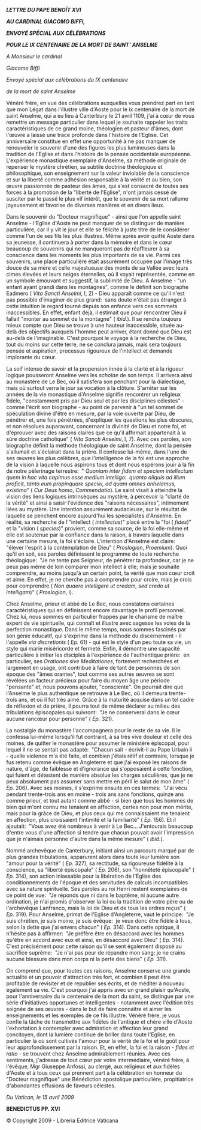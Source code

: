 ***LETTRE DU PAPE BENOÎT XVI***

***AU CARDINAL GIACOMO BIFFI,***

***ENVOYÉ SPÉCIAL AUX CÉLÉBRATIONS***

***POUR LE IX CENTENAIRE DE LA MORT DE SAINT' ANSELME***

*A Monsieur le cardinal*

*Giacomo Biffi*

*Envoyé spécial aux célébrations du IX centenaire*

*de la mort de saint Anselme*

Vénéré frère, en vue des célébrations auxquelles vous prendrez part en tant que mon Légat dans l'illustre ville d'Aoste pour le ix centenaire de la mort de saint Anselme, qui a eu lieu à Canterbury le 21 avril 1109, j'ai à cœur de vous remettre un message particulier dans lequel je souhaite rappeler les traits caractéristiques de ce grand moine, théologien et pasteur d'âmes, dont l'œuvre a laissé une trace profonde dans l'histoire de l'Eglise. Cet anniversaire constitue en effet une opportunité à ne pas manquer de renouveler le souvenir d'une des figures les plus lumineuses dans la tradition de l'Eglise et dans l'histoire de la pensée occidentale européenne. L'expérience monastique exemplaire d'Anselme, sa méthode originale de repenser le mystère chrétien, sa subtile doctrine théologique et philosophique, son enseignement sur la valeur inviolable de la conscience et sur la liberté comme adhésion responsable à la vérité et au bien, son œuvre passionnée de pasteur des âmes, qui s'est consacré de toutes ses forces à la promotion de la "liberté de l'Eglise", n'ont jamais cessé de susciter par le passé le plus vif intérêt, que le souvenir de sa mort rallume joyeusement et favorise de diverses manières et en divers lieux.

Dans le souvenir du "Docteur magnifique" - ainsi que l'on appelle saint Anselme - l'Eglise d'Aoste ne peut manquer de se distinguer de manière particulière, car il y vit le jour et elle se félicite à juste titre de le considérer comme l'un de ses fils les plus illustres. Même après avoir quitté Aoste dans sa jeunesse, il continuera à porter dans la mémoire et dans le cœur beaucoup de souvenirs qui ne manqueront pas de réaffleurer à sa conscience dans les moments les plus importants de sa vie. Parmi ces souvenirs, une place particulière était assurément occupée par l'image très douce de sa mère et celle majestueuse des monts de sa Vallée avec leurs cimes élevées et leurs neiges éternelles, où il voyait représentée, comme en un symbole émouvant et suggestif, la sublimité de Dieu. A Anselme - "un enfant ayant grandi dans les montagnes", comme le définit son biographe Eadmero ( *Vita Sancti Anselmi*, I, 2) - Dieu apparaît comme ce qu'il n'est pas possible d'imaginer de plus grand:  sans doute n'était pas étranger à cette intuition le regard tourné depuis son enfance vers ces sommets inaccessibles. En effet, enfant déjà, il estimait que pour rencontrer Dieu il fallait "monter au sommet de la montagne" ( *ibid.*). Il se rendra toujours mieux compte que Dieu se trouve à une hauteur inaccessible, située au-delà des objectifs auxquels l'homme peut arriver, étant donné que Dieu est au-delà de l'imaginable. C'est pourquoi le voyage à la recherche de Dieu, tout du moins sur cette terre, ne se conclura jamais, mais sera toujours pensée et aspiration, processus rigoureux de l'intellect et demande implorante du cœur.

La soif intense de savoir et la propension innée à la clarté et à la rigueur logique pousseront Anselme vers les *scholae* de son temps. Il arrivera ainsi au monastère de Le Bec, où il satisfera son penchant pour la dialectique, mais où surtout verra le jour sa vocation à la clôture. S'arrêter sur les années de la vie monastique d'Anselme signifie rencontrer un religieux fidèle, "constamment pris par Dieu seul et par les disciplines célestes" - comme l'écrit son biographe - au point de parvenir à "un tel sommet de spéculation divine d'être en mesure, par la voie ouverte par Dieu, de pénétrer et, une fois pénétrées, d'expliquer les questions les plus obscures, et non résolues auparavant, concernant la divinité de Dieu et notre foi, et d'éprouver avec des raisons claires que ce qu'il affirmait appartenait à la sûre doctrine catholique" ( *Vita Sancti Anselmi*, I, 7). Avec ces paroles, son biographe définit la méthode théologique de saint Anselme, dont la pensée s'allumait et s'éclairait dans la prière. Il confesse lui-même, dans l'une de ses œuvres les plus célèbres, que l'intelligence de la foi est une approche de la vision à laquelle nous aspirons tous et dont nous espérons jouir à la fin de notre pèlerinage terrestre:  " *Quoniam inter fidem et speciem intellectum quem in hac vita capimus esse medium intelligo:  quanto aliquis ad illum proficit, tanto eum propinquare speciei, ad quam omnes anhelamus, existimo*" ( *Cur Deus homo*, *Commendatio*). Le saint visait à atteindre la vision des liens logiques intrinsèques au mystère, à percevoir la "clarté de la vérité" et ainsi à saisir l'évidence des "raisons nécessaires", intimement liées au mystère. Une intention assurément audacieuse, sur le résultat de laquelle se penchent encore aujourd'hui les spécialistes d'Anselme. En réalité, sa recherche de l'"intellect ( *intellectus*)" placé entre la "foi ( *fides*)" et la "vision ( *species*)" provient, comme sa source, de la foi elle-même et elle est soutenue par la confiance dans la raison, à travers laquelle dans une certaine mesure, la foi s'éclaire. L'intention d'Anselme est claire:  "élever l'esprit à la contemplation de Dieu" ( *Proslogion*, *Proemium*). Quoi qu'il en soit, ses paroles définissent le programme de toute recherche théologique:  "Je ne tente pas Seigneur, de pénétrer ta profondeur, car je ne peux pas même de loin comparer mon intellect à elle; mais je souhaite comprendre, au moins jusqu'à un certain point, ta vérité que mon cœur croit et aime. En effet, je ne cherche pas à comprendre pour croire, mais je crois pour comprendre ( *Non quaero intelligere ut credam, sed credo ut intelligam*)" ( *Proslogion*, i).

Chez Anselme, prieur et abbé de Le Bec, nous constatons certaines caractéristiques qui en définissent encore davantage le profil personnel. Chez lui, nous sommes en particulier frappés par le charisme de maître expert de vie spirituelle, qui connaît et illustre avec sagesse les voies de la perfection monastique. Dans le même temps, nous sommes fascinés par son génie éducatif, qui s'exprime dans la méthode du discernement - il l'appelle *via discretionis* ( *Ep.* 61) - qui est le style d'un peu toute sa vie, un style qui marie miséricorde et fermeté. Enfin, il démontre une capacité particulière à initier les disciples à l'expérience de l'authentique prière:  en particulier, ses *Orationes sive Meditationes*, fortement recherchées et largement en usage, ont contribué à faire de tant de personnes de son époque des "âmes orantes", tout comme ses autres œuvres se sont révélées un facteur précieux pour faire du moyen âge une période "pensante" et, nous pouvons ajouter, "consciente". On pourrait dire que l'Anselme le plus authentique se retrouve à Le Bec, où il demeura trente-trois ans, et où il fut très aimé. Grâce à la maturité acquise dans un tel cadre de réflexion et de prière, il pourra tout de même déclarer au milieu des tribulations épiscopales qui suivront:  "Je ne conserverai dans le cœur aucune rancœur pour personne" ( *Ep.* 321).

La nostalgie du monastère l'accompagnera pour le reste de sa vie. Il le confessa lui-même lorsqu'il fut contraint, à sa très vive douleur et celle des moines, de quitter le monastère pour assumer le ministère épiscopal, pour lequel il ne se sentait pas adapté:  "Chacun sait - écrivit-il au Pape Urbain ii - quelle violence m'a été faite, et combien j'étais rétif et contraire, lorsque je fus retenu comme évêque en Angleterre et que j'ai exposé les raisons de nature, d'âge, de faiblesse et d'ignorance qui s'opposaient à cette fonction, qui fuient et détestent de manière absolue les charges séculières, que je ne peux absolument pas assumer sans mettre en péril le salut de mon âme" ( *Ep.* 206). Avec ses moines, il s'exprime ensuite en ces termes:  "J'ai vécu pendant trente-trois ans en moine - trois ans sans fonctions, quinze ans comme prieur, et tout autant comme abbé - si bien que tous les hommes de bien qui m'ont connu me tenaient en affection, certes non pour mon mérite, mais pour la grâce de Dieu, et plus ceux qui me connaissaient me tenaient en affection, plus croissaient l'intimité et la familiarité" ( *Ep.* 156). Et il ajoutait:  "Vous avez été nombreux à venir à Le Bec... J'entourais beaucoup d'entre vous d'une affection si tendre que chacun pouvait avoir l'impression que je n'aimais personne d'autre dans la même mesure" ( *ibid.*).

Nommé archevêque de Canterbury, initiant ainsi un parcours marqué par de plus grandes tribulations, apparurent alors dans toute leur lumière son "amour pour la vérité" ( *Ep.* 327), sa rectitude, sa rigoureuse fidélité à la conscience, sa "liberté épiscopale" ( *Ep.* 206), son "honnêteté épiscopale" ( *Ep.* 314), son action inlassable pour la libération de l'Eglise des conditionnements de l'époque et des servitudes de calculs incompatibles avec sa nature spirituelle. Ses paroles au roi Henri restent exemplaires de ce point de vue:  "Je réponds que ni dans le baptême, ni aucune autre ordination, je n'ai promis d'observer la loi ou la tradition de votre père ou de l'archevêque Lanfranco, mais la loi de Dieu et de tous les ordres reçus" ( *Ep.* 319). Pour Anselme, primat de l'Eglise d'Angleterre, vaut le principe:  "Je suis chrétien, je suis moine, je suis évêque:  je veux donc être fidèle à tous, selon la dette que j'ai envers chacun" ( *Ep.* 314). Dans cette optique, il n'hésite pas à affirmer:  "Je préfère être en désaccord avec les hommes qu'être en accord avec eux et ainsi, en désaccord avec Dieu" ( *Ep.* 314). C'est précisément pour cette raison qu'il se sent également disposé au sacrifice suprême:  "Je n'ai pas peur de répandre mon sang; je ne crains aucune blessure dans mon corps ni la perte des biens" ( *Ep.* 311).

On comprend que, pour toutes ces raisons, Anselme conserve une grande actualité et un pouvoir d'attraction très fort, et combien il peut être profitable de revisiter et de republier ses écrits, et de méditer à nouveau également sa vie. C'est pourquoi j'ai appris avec un grand plaisir qu'Aoste, pour l'anniversaire du ix centenaire de la mort du saint, se distingue par une série d'initiatives opportunes et intelligentes - notamment avec l'édition très soignée de ses œuvres - dans le but de faire connaître et aimer les enseignements et les exemples de ce fils illustre. Vénéré frère, je vous confie la tâche de transmettre aux fidèles de l'antique et chère ville d'Aoste l'exhortation à contempler avec admiration et affection leur grand concitoyen, dont la lumière continue de briller dans toute l'Eglise, en particulier là où sont cultivés l'amour pour la vérité de la foi et le goût pour leur approfondissement par la raison. Et, en effet, la foi et la raison - *fides et ratio* \- se trouvent chez Anselme admirablement réunies. Avec ces sentiments, j'adresse de tout cœur par votre intermédiaire, vénéré frère, à l'évêque, Mgr Giuseppe Anfossi, au clergé, aux religieux et aux fidèles d'Aoste et à tous ceux qui prennent part à la célébration en honneur du "Docteur magnifique" une Bénédiction apostolique particulière, propitiatrice d'abondantes effusions de faveurs célestes.

*Du Vatican, le 15 avril 2009*

**BENEDICTUS PP. XVI**

© Copyright 2009 - Libreria Editrice Vaticana